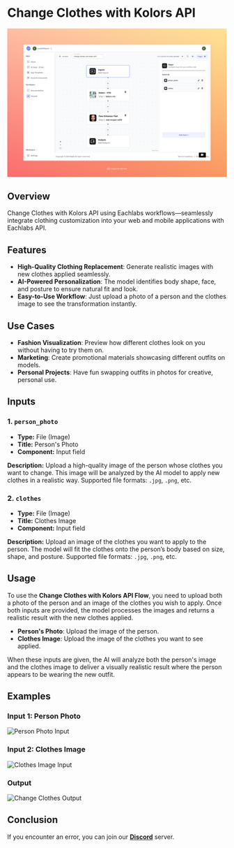 # Change Clothes with Kolors API


<img src="images/change-clothes-kolors-api-full.jpeg" alt="Change Clothes with Kolors API Flow"/>

## Overview

Change Clothes with Kolors API using Eachlabs workflows—seamlessly integrate clothing customization into your web and mobile applications with Eachlabs API.


## Features
- **High-Quality Clothing Replacement**: Generate realistic images with new clothes applied seamlessly.
- **AI-Powered Personalization**: The model identifies body shape, face, and posture to ensure natural fit and look.
- **Easy-to-Use Workflow**: Just upload a photo of a person and the clothes image to see the transformation instantly.

## Use Cases
- **Fashion Visualization**: Preview how different clothes look on you without having to try them on.
- **Marketing**: Create promotional materials showcasing different outfits on models.
- **Personal Projects**: Have fun swapping outfits in photos for creative, personal use.



## Inputs

### 1. `person_photo`
- **Type:** File (Image)
- **Title:** Person's Photo
- **Component:** Input field

**Description:** Upload a high-quality image of the person whose clothes you want to change. This image will be analyzed by the AI model to apply new clothes in a realistic way. Supported file formats: `.jpg`, `.png`, etc.

### 2. `clothes`
- **Type:** File (Image)
- **Title:** Clothes Image
- **Component:** Input field

**Description:** Upload an image of the clothes you want to apply to the person. The model will fit the clothes onto the person’s body based on size, shape, and posture. Supported file formats: `.jpg`, `.png`, etc.

## Usage

To use the **Change Clothes with Kolors API Flow**, you need to upload both a photo of the person and an image of the clothes you wish to apply. Once both inputs are provided, the model processes the images and returns a realistic result with the new clothes applied.

- **Person's Photo**: Upload the image of the person.
- **Clothes Image**: Upload the image of the clothes you want to see applied.

When these inputs are given, the AI will analyze both the person's image and the clothes image to deliver a visually realistic result where the person appears to be wearing the new outfit.

## Examples

### Input 1: Person Photo
<img src="https://storage.googleapis.com/magicpoint/models/women.png" alt="Person Photo Input" width="300">

### Input 2: Clothes Image
<img src="https://storage.googleapis.com/magicpoint/global_inputs/03_upper.jpg" alt="Clothes Image Input" width="300">

### Output
<img src="https://storage.googleapis.com/magicpoint/github-outputs/change-clothes-kolors-github-output.webp" alt="Change Clothes Output" width="300">

## Conclusion

If you encounter an error, you can join our <b><a href="https://discord.com/invite/yzZD4ZxBPt" target="_blank">Discord</a></b> server.
